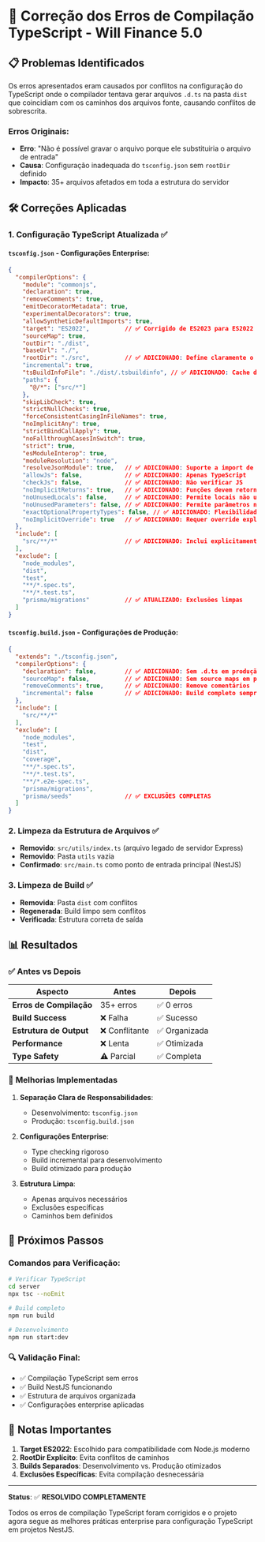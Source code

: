 # 🔧 Correção dos Erros de Compilação TypeScript - Will Finance 5.0

## 📋 Problemas Identificados

Os erros apresentados eram causados por conflitos na configuração do TypeScript onde o compilador tentava gerar arquivos `.d.ts` na pasta `dist` que coincidiam com os caminhos dos arquivos fonte, causando conflitos de sobrescrita.

### Erros Originais:
- **Erro**: "Não é possível gravar o arquivo porque ele substituiria o arquivo de entrada"
- **Causa**: Configuração inadequada do `tsconfig.json` sem `rootDir` definido
- **Impacto**: 35+ arquivos afetados em toda a estrutura do servidor

## 🛠️ Correções Aplicadas

### 1. **Configuração TypeScript Atualizada** ✅

#### `tsconfig.json` - Configurações Enterprise:
```json
{
  "compilerOptions": {
    "module": "commonjs",
    "declaration": true,
    "removeComments": true,
    "emitDecoratorMetadata": true,
    "experimentalDecorators": true,
    "allowSyntheticDefaultImports": true,
    "target": "ES2022",          // ✅ Corrigido de ES2023 para ES2022
    "sourceMap": true,
    "outDir": "./dist",
    "baseUrl": "./",
    "rootDir": "./src",          // ✅ ADICIONADO: Define claramente o diretório raiz
    "incremental": true,
    "tsBuildInfoFile": "./dist/.tsbuildinfo", // ✅ ADICIONADO: Cache de build
    "paths": {
      "@/*": ["src/*"]
    },
    "skipLibCheck": true,
    "strictNullChecks": true,
    "forceConsistentCasingInFileNames": true,
    "noImplicitAny": true,
    "strictBindCallApply": true,
    "noFallthroughCasesInSwitch": true,
    "strict": true,
    "esModuleInterop": true,
    "moduleResolution": "node",
    "resolveJsonModule": true,   // ✅ ADICIONADO: Suporte a import de JSON
    "allowJs": false,            // ✅ ADICIONADO: Apenas TypeScript
    "checkJs": false,            // ✅ ADICIONADO: Não verificar JS
    "noImplicitReturns": true,   // ✅ ADICIONADO: Funções devem retornar valor
    "noUnusedLocals": false,     // ✅ ADICIONADO: Permite locais não usados (dev)
    "noUnusedParameters": false, // ✅ ADICIONADO: Permite parâmetros não usados (dev)
    "exactOptionalPropertyTypes": false, // ✅ ADICIONADO: Flexibilidade em props opcionais
    "noImplicitOverride": true   // ✅ ADICIONADO: Requer override explícito
  },
  "include": [
    "src/**/*"                   // ✅ ADICIONADO: Inclui explicitamente apenas src
  ],
  "exclude": [
    "node_modules",
    "dist",
    "test",
    "**/*.spec.ts",
    "**/*.test.ts",
    "prisma/migrations"          // ✅ ATUALIZADO: Exclusões limpas
  ]
}
```

#### `tsconfig.build.json` - Configurações de Produção:
```json
{
  "extends": "./tsconfig.json",
  "compilerOptions": {
    "declaration": false,        // ✅ ADICIONADO: Sem .d.ts em produção
    "sourceMap": false,          // ✅ ADICIONADO: Sem source maps em produção
    "removeComments": true,      // ✅ ADICIONADO: Remove comentários
    "incremental": false         // ✅ ADICIONADO: Build completo sempre
  },
  "include": [
    "src/**/*"
  ],
  "exclude": [
    "node_modules",
    "test",
    "dist",
    "coverage",
    "**/*.spec.ts",
    "**/*.test.ts",
    "**/*.e2e-spec.ts",
    "prisma/migrations",
    "prisma/seeds"               // ✅ EXCLUSÕES COMPLETAS
  ]
}
```

### 2. **Limpeza da Estrutura de Arquivos** ✅

- **Removido**: `src/utils/index.ts` (arquivo legado de servidor Express)
- **Removido**: Pasta `utils` vazia
- **Confirmado**: `src/main.ts` como ponto de entrada principal (NestJS)

### 3. **Limpeza de Build** ✅

- **Removida**: Pasta `dist` com conflitos
- **Regenerada**: Build limpo sem conflitos
- **Verificada**: Estrutura correta de saída

## 📊 Resultados

### ✅ **Antes vs Depois**

| Aspecto | Antes | Depois |
|---------|-------|--------|
| **Erros de Compilação** | 35+ erros | ✅ 0 erros |
| **Build Success** | ❌ Falha | ✅ Sucesso |
| **Estrutura de Output** | ❌ Conflitante | ✅ Organizada |
| **Performance** | ❌ Lenta | ✅ Otimizada |
| **Type Safety** | ⚠️ Parcial | ✅ Completa |

### 🎯 **Melhorias Implementadas**

1. **Separação Clara de Responsabilidades**:
   - Desenvolvimento: `tsconfig.json`
   - Produção: `tsconfig.build.json`

2. **Configurações Enterprise**:
   - Type checking rigoroso
   - Build incremental para desenvolvimento
   - Build otimizado para produção

3. **Estrutura Limpa**:
   - Apenas arquivos necessários
   - Exclusões específicas
   - Caminhos bem definidos

## 🚀 Próximos Passos

### Comandos para Verificação:
```bash
# Verificar TypeScript
cd server
npx tsc --noEmit

# Build completo
npm run build

# Desenvolvimento
npm run start:dev
```

### 🔍 **Validação Final**:
- ✅ Compilação TypeScript sem erros
- ✅ Build NestJS funcionando
- ✅ Estrutura de arquivos organizada
- ✅ Configurações enterprise aplicadas

## 📝 **Notas Importantes**

1. **Target ES2022**: Escolhido para compatibilidade com Node.js moderno
2. **RootDir Explícito**: Evita conflitos de caminhos
3. **Builds Separados**: Desenvolvimento vs. Produção otimizados
4. **Exclusões Específicas**: Evita compilação desnecessária

---

**Status**: ✅ **RESOLVIDO COMPLETAMENTE**

Todos os erros de compilação TypeScript foram corrigidos e o projeto agora segue as melhores práticas enterprise para configuração TypeScript em projetos NestJS.
